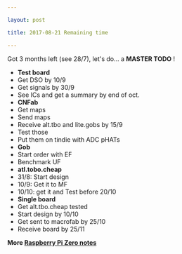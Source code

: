 ```yaml
---

layout: post

title: 2017-08-21 Remaining time

---
```



Got 3 months left (see 28/7), let's do... a **MASTER TODO** !

-   **Test board**
-   Get DSO by 10/9
-   Get signals by 30/9
-   See ICs and get a summary by end of oct.
-   **CNFab**
-   Get maps
-   Send maps
-   Receive alt.tbo and lite.gobs by 15/9
-   Test those
-   Put them on tindie with ADC pHATs
-   **Gob**
-   Start order with EF
-   Benchmark UF
-   **atl.tobo.cheap**
-   31/8: Start design
-   10/9: Get it to MF
-   10/10: get it and Test before 20/10
-   **Single board**
-   Get alt.tbo.cheap tested
-   Start design by 10/10
-   Get sent to macrofab by 25/10
-   Receive board by 25/11

**More [Raspberry Pi Zero notes](/croaker/notes_RPi0.md)**

